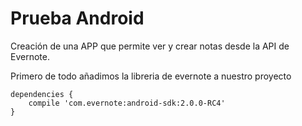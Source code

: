 # Prueba Android
Creación de una APP que permite ver y crear notas desde la API de Evernote.

Primero de todo añadimos la libreria de evernote a nuestro proyecto
```
dependencies {
    compile 'com.evernote:android-sdk:2.0.0-RC4'
}
```
